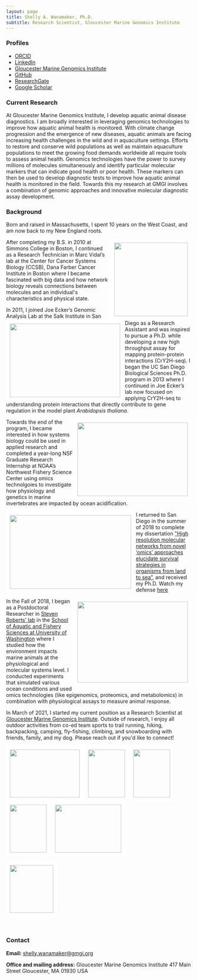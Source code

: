 ```yaml
---
layout: page
title: Shelly A. Wanamaker, Ph.D.
subtitle: Research Scientist, Gloucester Marine Genomics Institute
---
```


### Profiles
- [ORCID](https://orcid.org/0000-0001-6904-4149)
- [LinkedIn](https://www.linkedin.com/in/shelly-wanamaker-ph-d-670b6121)
- [Gloucester Marine Genomics Institute](https://gmgi.org/about/team/research-team/shelly-trigg-phd/)
- [GitHub](https://github.com/shellywanamaker)
- [ResearchGate](https://www.researchgate.net/profile/Shelly-Trigg-2)
- [Google Scholar](https://scholar.google.com/citations?user=LVDTddwAAAAJ&hl=en)



### Current Research

At Gloucester Marine Genomics Institute, I develop  aquatic animal disease diagnostics. I am broadly interested in leveraging genomics technologies to improve how aquatic animal health is monitored. With climate change progression and the emergence of new diseases, aquatic animals are facing increasing health challenges in the wild and in aquaculture settings. Efforts to restore and conserve wild populations as well as maintain aquaculture populations to meet the growing food demands worldwide all require tools to assess animal health. Genomics technologies have the power to survey millions of molecules simultaneously and identify particular molecular markers that can indicate good health or poor health. These markers can then be used to develop diagnostic tests to improve how aquatic animal health is monitored in the field. Towards this my research at GMGI involves a combination of genomic approaches and innovative molecular diagnostic assay development.

### Background

Born and raised in Massachusetts, I spent 10 years on the West Coast, and am now back to my New England roots.

<img src="https://raw.githubusercontent.com/shellywanamaker/shellywanamaker.github.io/master/img/VirHostome.jpg" width="200" height="200" ALIGN = "right" border="10" style="border-color: white"/>

After completing my B.S. in 2010 at Simmons College in Boston, I continued as a Research Technician in Marc Vidal’s lab at the Center for Cancer Systems Biology (CCSB), Dana Farber Cancer Institute in Boston where I became fascinated with big data and how network biology reveals connections between molecules and an individual's characteristics and physical state.

<img src="https://raw.githubusercontent.com/shellywanamaker/shellywanamaker.github.io/master/img/Shelly-GrowRoom-web.jpg" width="300" height="200" ALIGN = "left" border="10" style="border-color: white"/>

In 2011, I joined Joe Ecker’s Genomic Analysis Lab at the Salk Institute in San Diego as a Research Assistant and was inspired to pursue a Ph.D. while developing a new high throughput assay for mapping protein-protein interactions (CrY2H-seq). I began the UC San Diego Biological Sciences Ph.D. program in 2013 where I continued in Joe Ecker’s lab now focused on applying CrY2H-seq to understanding protein interactions that directly contribute to gene regulation in the model plant _Arabidopsis thaliana_.

<img src="https://raw.githubusercontent.com/shellywanamaker/shellywanamaker.github.io/master/img/holdingCrab.jpg" width="300" height="200" ALIGN = "right" border="10" style="border-color: white"/>

Towards the end of the program, I became interested in how systems biology could be used in applied research and completed a year-long NSF Graduate Research Internship at NOAA’s Northwest Fishery Science Center using omics technolgoies to investigate how physiology and genetics in marine invertebrates are impacted by ocean acidification.

<img src="https://raw.githubusercontent.com/shellywanamaker/shellywanamaker.github.io/master/img/Dissertation.png" width="330" height="200" ALIGN = "left" border="10" style="border-color: white"/>

I returned to San Diego in the summer of 2018 to complete my dissertation ["High resolution molecular networks from novel ‘omics’ approaches elucidate survival strategies in organisms from land to sea”](https://escholarship.org/uc/item/0491n31k), and received my Ph.D. Watch my defense [here](https://youtu.be/ml6e7DBV67U)

<img src="https://raw.githubusercontent.com/shellywanamaker/shellywanamaker.github.io/master/img/IMG_9861.JPG" width="300" height="220" ALIGN = "right" border="10" style="border-color: white"/>

In the Fall of 2018, I began as a Postdoctoral Researcher in [Steven Roberts’ lab](https://faculty.washington.edu/sr320/) in the [School of Aquatic and Fishery Sciences at University of Washington](https://fish.uw.edu/) where I studied how the environment impacts marine animals at the physiological and molecular systems level. I conducted experiments that simulated various ocean conditions and used omics technologies (like epigenomics, proteomics, and metabolomics) in combination with physiological assays to measure animal response.


In March of 2021, I started my current position as a Research Scientist at [Gloucester Marine Genomics Institute](https://gmgi.org/). Outside of research, I enjoy all outdoor activities from co-ed team sports to trail running, hiking, backpacking, camping, fly-fishing, climbing, and snowboarding with friends, family, and my dog. Please reach out if you'd like to connect!

<img src="https://raw.githubusercontent.com/shellywanamaker/shellywanamaker.github.io/master/img/FishingWinds.jpg" width="190" height="130" ALIGN = "left" border="10" style="border-color: white"/>

<img src="https://raw.githubusercontent.com/shellywanamaker/shellywanamaker.github.io/master/img/climb.png" width="100" height="130" ALIGN = "middle" border="10" style="border-color: white"/>

<img src="https://raw.githubusercontent.com/shellywanamaker/shellywanamaker.github.io/master/img/worf_hike.png" width="100" height="130" ALIGN = "left" border="10" style="border-color: white"/>

<img src="https://raw.githubusercontent.com/shellywanamaker/shellywanamaker.github.io/master/img/Surf.jpg" width="180" height="130" ALIGN = "middle" border="10" style="border-color: white"/>

<img src="https://raw.githubusercontent.com/shellywanamaker/shellywanamaker.github.io/master/img/worf_camp.png" width="100" height="130" ALIGN = "left" border="10" style="border-color: white"/>

<img src="https://raw.githubusercontent.com/shellywanamaker/shellywanamaker.github.io/master/img/snowboard.png" width="118" height="130" ALIGN = "middle" border="10" style="border-color: white"/> <br>

<br>


### Contact
 **Email:** [shelly.wanamaker@gmgi.org](mailto:shelly.wanamaker@gmgi.org)  

 **Office and mailing address:**
Gloucester Marine Genomics Institute
417 Main Street
Gloucester, MA 01930 USA
